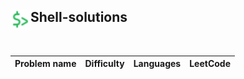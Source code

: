 ## <div align="left"><img src="https://github.com/AnasImloul/Leetcode-Solutions/blob/main/icons/shell.svg" width="32px" align="left"/>Shell-solutions</div>
<br>

| Problem name | Difficulty | Languages | LeetCode |
|:-------------|:----------:|:----------|:--------:|